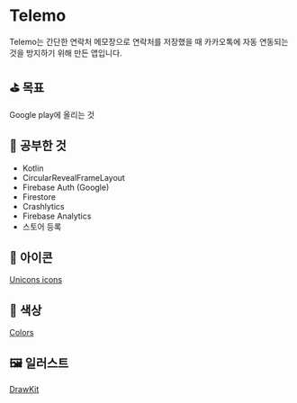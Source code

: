 # Telemo

Telemo는 간단한 연락처 메모장으로 연락처를 저장했을 때 카카오톡에 자동 연동되는 것을 방지하기 위해 만든 앱입니다.

## ⛳️ 목표
Google play에 올리는 것

## 🔬 공부한 것
- Kotlin
- CircularRevealFrameLayout
- Firebase Auth (Google)
- Firestore
- Crashlytics
- Firebase Analytics
- 스토어 등록

## 🚮 아이콘
[Unicons icons](https://iconscout.com/unicons)

## 🎨 색상
[Colors](http://clrs.cc/)

## 🖼 일러스트
[DrawKit](https://www.drawkit.io/)
